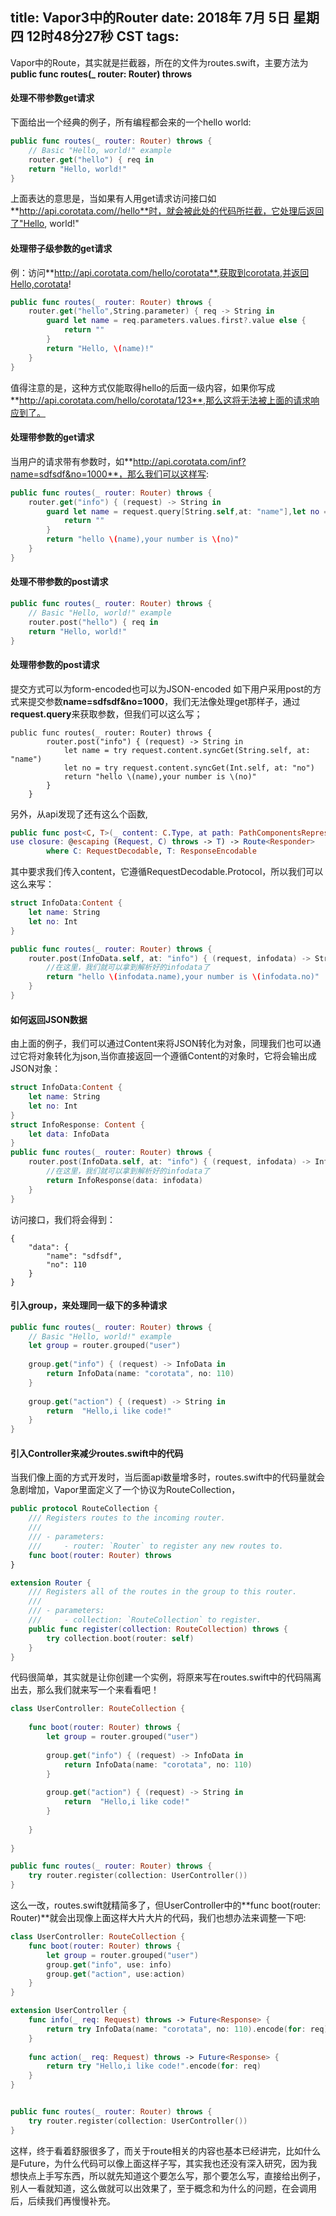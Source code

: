 title: Vapor3中的Router
date: 2018年 7月 5日 星期四 12时48分27秒 CST
tags: 
---


Vapor中的Route，其实就是拦截器，所在的文件为routes.swift，主要方法为**public func routes(_ router: Router) throws**

#### 处理不带参数get请求
下面给出一个经典的例子，所有编程都会来的一个hello world:

```swift
public func routes(_ router: Router) throws {
    // Basic "Hello, world!" example
    router.get("hello") { req in
    return "Hello, world!"
}
```
上面表达的意思是，当如果有人用get请求访问接口如**http://api.corotata.com//hello**时，就会被此处的代码所拦截，它处理后返回了"Hello, world!"

#### 处理带子级参数的get请求

例：访问**http://api.corotata.com/hello/corotata**,获取到corotata,并返回Hello,corotata!

```swift
public func routes(_ router: Router) throws {
    router.get("hello",String.parameter) { req -> String in
        guard let name = req.parameters.values.first?.value else {
            return ""
        }
        return "Hello, \(name)!"
    }    
}
```
值得注意的是，这种方式仅能取得hello的后面一级内容，如果你写成**http://api.corotata.com/hello/corotata/123**,那么这将无法被上面的请求响应到了。


#### 处理带参数的get请求
当用户的请求带有参数时，如**http://api.corotata.com/inf?name=sdfsdf&no=1000**，那么我们可以这样写:

```swift
public func routes(_ router: Router) throws {
    router.get("info") { (request) -> String in
        guard let name = request.query[String.self,at: "name"],let no = request.query[Int.self,at: "no" ] else {
            return ""
        }
        return "hello \(name),your number is \(no)"
    }
}
```

#### 处理不带参数的post请求

```swift
public func routes(_ router: Router) throws {
    // Basic "Hello, world!" example
    router.post("hello") { req in
    return "Hello, world!"
}
```

#### 处理带参数的post请求
提交方式可以为form-encoded也可以为JSON-encoded
如下用户采用post的方式来提交参数**name=sdfsdf&no=1000**，我们无法像处理get那样子，通过**request.query**来获取参数，但我们可以这么写；

```
public func routes(_ router: Router) throws {
        router.post("info") { (request) -> String in
            let name = try request.content.syncGet(String.self, at: "name")
            let no = try request.content.syncGet(Int.self, at: "no")
            return "hello \(name),your number is \(no)"
        }
    }
```
另外，从api发现了还有这么个函数,

```swift
public func post<C, T>(_ content: C.Type, at path: PathComponentsRepresentable..., 
use closure: @escaping (Request, C) throws -> T) -> Route<Responder>
        where C: RequestDecodable, T: ResponseEncodable
```

其中要求我们传入content，它遵循RequestDecodable.Protocol，所以我们可以这么来写：

```swift
struct InfoData:Content {
    let name: String
    let no: Int
}

public func routes(_ router: Router) throws {
    router.post(InfoData.self, at: "info") { (request, infodata) -> String in
        //在这里，我们就可以拿到解析好的infodata了
        return "hello \(infodata.name),your number is \(infodata.no)"
    }
}
```

#### 如何返回JSON数据
由上面的例子，我们可以通过Content来将JSON转化为对象，同理我们也可以通过它将对象转化为json,当你直接返回一个遵循Content的对象时，它将会输出成JSON对象：

```swift
struct InfoData:Content {
    let name: String
    let no: Int
}
struct InfoResponse: Content {
    let data: InfoData
}
public func routes(_ router: Router) throws {
    router.post(InfoData.self, at: "info") { (request, infodata) -> InfoResponse in
        //在这里，我们就可以拿到解析好的infodata了
        return InfoResponse(data: infodata)
    }
}
```

访问接口，我们将会得到：

```
{
    "data": {
        "name": "sdfsdf",
        "no": 110
    }
}
```

#### 引入group，来处理同一级下的多种请求

```swift 
public func routes(_ router: Router) throws {
    // Basic "Hello, world!" example
    let group = router.grouped("user")
    
    group.get("info") { (request) -> InfoData in
        return InfoData(name: "corotata", no: 110)
    }
    
    group.get("action") { (request) -> String in
        return  "Hello,i like code!"
    }
}

```

#### 引入Controller来减少routes.swift中的代码
当我们像上面的方式开发时，当后面api数量增多时，routes.swift中的代码量就会急剧增加，Vapor里面定义了一个协议为RouteCollection，

```swift
public protocol RouteCollection {
    /// Registers routes to the incoming router.
    ///
    /// - parameters:
    ///     - router: `Router` to register any new routes to.
    func boot(router: Router) throws
}

extension Router {
    /// Registers all of the routes in the group to this router.
    ///
    /// - parameters:
    ///     - collection: `RouteCollection` to register.
    public func register(collection: RouteCollection) throws {
        try collection.boot(router: self)
    }
}

```

代码很简单，其实就是让你创建一个实例，将原来写在routes.swift中的代码隔离出去，那么我们就来写一个来看看吧！

```swift
class UserController: RouteCollection {
    
    func boot(router: Router) throws {
        let group = router.grouped("user")
        
        group.get("info") { (request) -> InfoData in
            return InfoData(name: "corotata", no: 110)
        }
        
        group.get("action") { (request) -> String in
            return  "Hello,i like code!"
        }
        
    }
    
}

public func routes(_ router: Router) throws {
    try router.register(collection: UserController())
}

```
这么一改，routes.swift就精简多了，但UserController中的**func boot(router: Router)**就会出现像上面这样大片大片的代码，我们也想办法来调整一下吧:

```swift
class UserController: RouteCollection {
    func boot(router: Router) throws {
        let group = router.grouped("user")
        group.get("info", use: info)
        group.get("action", use:action)
    }
}

extension UserController {
    func info(_ req: Request) throws -> Future<Response> {
        return try InfoData(name: "corotata", no: 110).encode(for: req)
    }
    
    func action(_ req: Request) throws -> Future<Response> {
        return try "Hello,i like code!".encode(for: req)
    }
}


public func routes(_ router: Router) throws {
    try router.register(collection: UserController())
}

```
这样，终于看着舒服很多了，而关于route相关的内容也基本已经讲完，比如什么是Future，为什么代码可以像上面这样子写，其实我也还没有深入研究，因为我想快点上手写东西，所以就先知道这个要怎么写，那个要怎么写，直接给出例子，别人一看就知道，这么做就可以出效果了，至于概念和为什么的问题，在会调用后，后续我们再慢慢补充。


